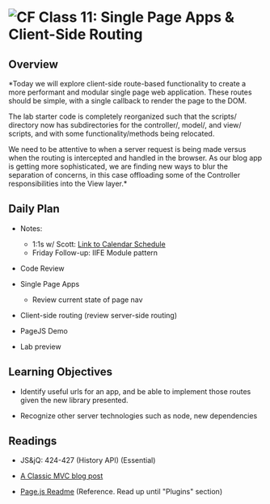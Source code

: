 ![CF](https://i.imgur.com/7v5ASc8.png)  Class 11: Single Page Apps & Client-Side Routing
=======
## Overview
<!-- Provide a general overview of the daily concepts and processes that will be covered in lectures and labs -->

*Today we will explore client-side route-based functionality to create a more performant and modular single page web application. These routes should be simple, with a single callback to render the page to the DOM.

The lab starter code is completely reorganized such that the scripts/ directory now has subdirectories for the controller/, model/, and view/ scripts, and with some functionality/methods being relocated.

We need to be attentive to when a server request is being made versus when the routing is intercepted and handled in the browser. As our blog app is getting more sophisticated, we are finding new ways to blur the separation of concerns, in this case offloading some of the Controller responsibilities into the View layer.*


## Daily Plan

- Notes:
  - 1:1s w/ Scott: [Link to Calendar Schedule](https://scottschmidt.youcanbook.me/)
  - Friday Follow-up: IIFE Module pattern

- Code Review
- Single Page Apps
  - Review current state of page nav
- Client-side routing (review server-side routing)
- PageJS Demo
- Lab preview


## Learning Objectives
<!--
ABCD:
  Audience: Program participants
  Behavior: Expected learning/behavior changes/results
  Condition:
    Circumstances that lead to change/result
    When change/result are expected to occur
  Degree: How much change occurs (%) for how many participants (#)
-->

* Identify useful urls for an app, and be able to implement those routes given the new library presented.

* Recognize other server technologies such as node, new dependencies

## Readings
<!-- List of readings required for this content; readings being completed by the start of this lecture -->

* JS&jQ: 424-427 (History API) (Essential)

* [A Classic MVC blog post](http://blog.codinghorror.com/understanding-model-view-controller/)

* [Page.js Readme](https://github.com/visionmedia/page.js) (Reference. Read up until "Plugins" section)
